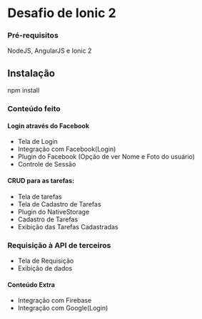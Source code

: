 # Desafio de Ionic 2

### Pré-requisitos

NodeJS, AngularJS e Ionic 2

## Instalação

npm install


### Conteúdo feito

#### Login através do Facebook

- Tela de Login
- Integração com Facebook(Login)
- Plugin do Facebook (Opção de ver Nome e Foto do usuário) 
- Controle de Sessão 


#### CRUD para as tarefas:

- Tela de tarefas
- Tela de Cadastro de Tarefas
- Plugin do NativeStorage 
- Cadastro de Tarefas
- Exibição das Tarefas Cadastradas


### Requisição à API de terceiros 
- Tela de Requisição 
- Exibição de dados 


#### Conteúdo Extra

- Integração com Firebase
- Integração com Google(Login)